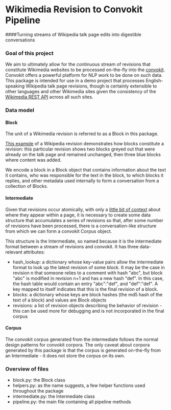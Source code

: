 # Wikimedia Revision to Convokit Pipeline
####Turning streams of Wikipedia talk page edits into digestible conversations

### Goal of this project
We aim to ultimately allow for the continuous stream of revisions that constitute Wikimedia websites to be processed on-the-fly into the [convokit](https://convokit.cornell.edu/). Convokit offers a powerful platform for NLP work to be done on such data. This package is intended for use in a demo project that processes English-speaking Wikipedia talk page revisions, though is certainly extensible to other languages and other Wikimedia sites given the consistency of the [Wikimedia REST API](https://www.mediawiki.org/wiki/REST_API) across all such sites.

### Data model
#### Block
The unit of a Wikimedia revision is referred to as a Block in this package. 

[This example](https://en.wikipedia.org/w/index.php?diff=534071961&oldid=534071347&title=Talk:Cornell_University) of a Wikipedia revision demonstrates how blocks constitute a revision: this particular revision shows two blocks greyed out that were already on the talk page and remained unchanged, then three blue blocks where content was added. 

We encode a block in a Block object that contains information about the text it contains, who was responsible for the text in the block, to which blocks it replies, and other metadata used internally to form a conversation from a collection of Blocks. 

#### Intermediate
Given that revisions occur atomically, with only a [little bit of context](https://en.wikipedia.org/w/index.php?diff=552007054&oldid=551989417&title=Talk:Cornell_University) about where they appear within a page, it is necessary to create some data structure that accumulates a series of revisions so that, after some number of revisions have been processed, there is a conversation-like structure from which we can form a convokit Corpus object. 

This structure is the Intermediate, so named because it is the intermediate format between a stream of revisions and convokit. It has three data-relevant attributes:

- hash_lookup: a dictionary whose key-value pairs allow the intermediate format to look up the latest revision of some block. It may be the case in revision n that someone relies to a comment with hash "abc", but block "abc" is modified in revision n+1 and has a new hash "def". In this case, the hash table would contain an entry "abc":"def", and "def":"def". A key mapped to itself indicates that this is the final revision of a block.
- blocks: a dictionary whose keys are block hashes (the md5 hash of the text of a block) and values are Block objects
- revisions: a list of revision objects describing the behavior of revision - this can be used more for debugging and is not incorporated in the final corpus

#### Corpus
The convokit corpus generated from the intermediate follows the normal design patterns for convokit corpora. The only caveat about corpora generated by this package is that the corpus is generated on-the-fly from an Intermediate - it does not store the corpus on its own.  



### Overview of files
 - block.py: the Block class
 - helpers.py: as the name suggests, a few helper functions used throughout the package
 - intermediate.py: the Intermediate class
 - pipeline.py: the main file containing all pipeline methods

<!-- ### Implementation
The procedure for conversion is broken down into three parts: fetching, processing, and conversion. All three of these steps happen every time the core function of this package (get_corpus) is invoked.

#### 1. Fetching
We use the Wikimedia REST API

#### 2. Conversion
 -->
